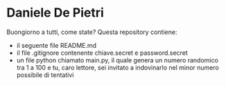 # Daniele De Pietri
Buongiorno a tutti,
come state? Questa repository contiene:
- il seguente file README.md
- il file .gitignore contenente chiave.secret e password.secret
- un file python chiamato main.py, il quale genera un numero randomico tra 1 a 100 e tu, caro lettore, sei invitato a indovinarlo nel minor numero possibile di tentativi